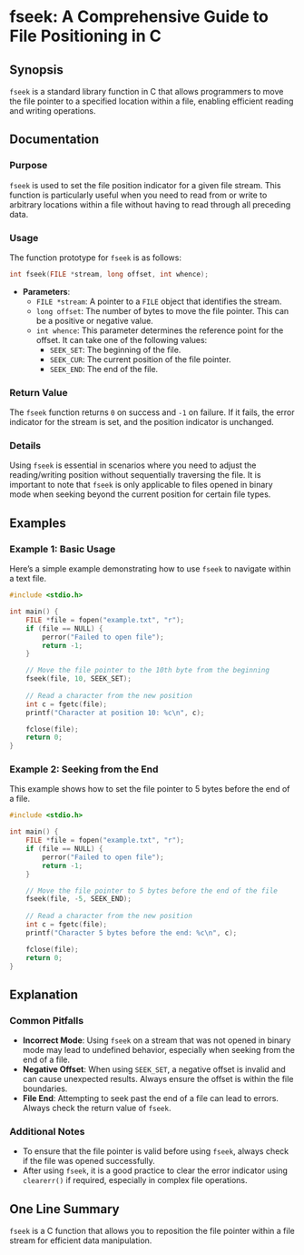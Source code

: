 <!--
Meta Description: # fseek: A Comprehensive Guide to File Positioning in C ## Synopsis `fseek` is a standard library function in C that allows programmers to move the fi...
Meta Keywords: file, fseek, pointer, position, end
-->

# fseek: A Comprehensive Guide to File Positioning in C

## Synopsis
`fseek` is a standard library function in C that allows programmers to move the file pointer to a specified location within a file, enabling efficient reading and writing operations.

## Documentation
### Purpose
`fseek` is used to set the file position indicator for a given file stream. This function is particularly useful when you need to read from or write to arbitrary locations within a file without having to read through all preceding data.

### Usage
The function prototype for `fseek` is as follows:

```c
int fseek(FILE *stream, long offset, int whence);
```

- **Parameters**:
  - `FILE *stream`: A pointer to a `FILE` object that identifies the stream.
  - `long offset`: The number of bytes to move the file pointer. This can be a positive or negative value.
  - `int whence`: This parameter determines the reference point for the offset. It can take one of the following values:
    - `SEEK_SET`: The beginning of the file.
    - `SEEK_CUR`: The current position of the file pointer.
    - `SEEK_END`: The end of the file.

### Return Value
The `fseek` function returns `0` on success and `-1` on failure. If it fails, the error indicator for the stream is set, and the position indicator is unchanged.

### Details
Using `fseek` is essential in scenarios where you need to adjust the reading/writing position without sequentially traversing the file. It is important to note that `fseek` is only applicable to files opened in binary mode when seeking beyond the current position for certain file types.

## Examples
### Example 1: Basic Usage
Here’s a simple example demonstrating how to use `fseek` to navigate within a text file.

```c
#include <stdio.h>

int main() {
    FILE *file = fopen("example.txt", "r");
    if (file == NULL) {
        perror("Failed to open file");
        return -1;
    }

    // Move the file pointer to the 10th byte from the beginning
    fseek(file, 10, SEEK_SET);
    
    // Read a character from the new position
    int c = fgetc(file);
    printf("Character at position 10: %c\n", c);

    fclose(file);
    return 0;
}
```

### Example 2: Seeking from the End
This example shows how to set the file pointer to 5 bytes before the end of a file.

```c
#include <stdio.h>

int main() {
    FILE *file = fopen("example.txt", "r");
    if (file == NULL) {
        perror("Failed to open file");
        return -1;
    }

    // Move the file pointer to 5 bytes before the end of the file
    fseek(file, -5, SEEK_END);
    
    // Read a character from the new position
    int c = fgetc(file);
    printf("Character 5 bytes before the end: %c\n", c);

    fclose(file);
    return 0;
}
```

## Explanation
### Common Pitfalls
- **Incorrect Mode**: Using `fseek` on a stream that was not opened in binary mode may lead to undefined behavior, especially when seeking from the end of a file.
- **Negative Offset**: When using `SEEK_SET`, a negative offset is invalid and can cause unexpected results. Always ensure the offset is within the file boundaries.
- **File End**: Attempting to seek past the end of a file can lead to errors. Always check the return value of `fseek`.

### Additional Notes
- To ensure that the file pointer is valid before using `fseek`, always check if the file was opened successfully.
- After using `fseek`, it is a good practice to clear the error indicator using `clearerr()` if required, especially in complex file operations.

## One Line Summary
`fseek` is a C function that allows you to reposition the file pointer within a file stream for efficient data manipulation.